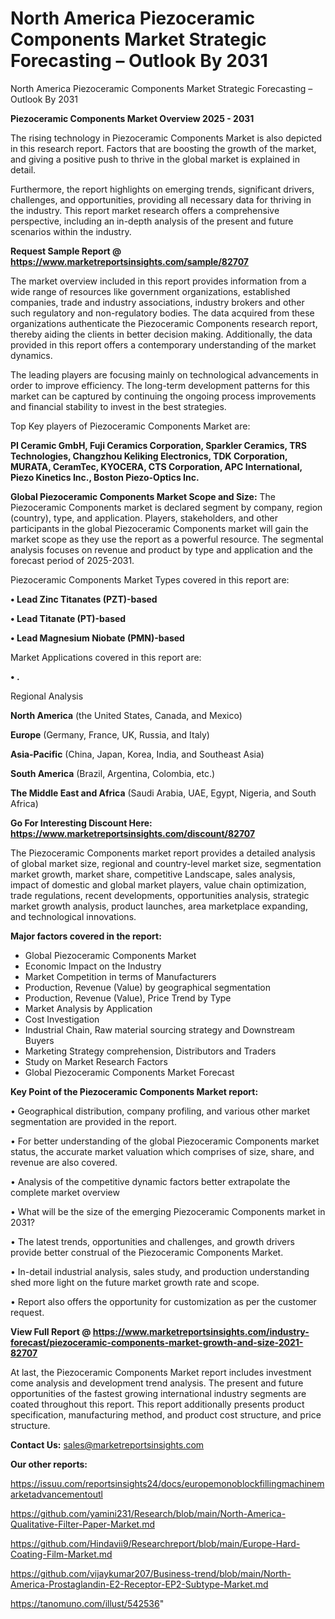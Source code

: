 # North America Piezoceramic Components Market Strategic Forecasting – Outlook By 2031
North America Piezoceramic Components Market Strategic Forecasting – Outlook By 2031

<Strong> Piezoceramic Components Market Overview 2025 - 2031</strong>

The rising technology in Piezoceramic Components Market is also depicted in this research report. Factors that are boosting the growth of the market, and giving a positive push to thrive in the global market is explained in detail.

Furthermore, the report highlights on emerging trends, significant drivers, challenges, and opportunities, providing all necessary data for thriving in the industry. This report market research offers a comprehensive perspective, including an in-depth analysis of the present and future scenarios within the industry.

<strong>Request Sample Report @ <a href=https://www.marketreportsinsights.com/sample/82707>https://www.marketreportsinsights.com/sample/82707</a></strong>

The market overview included in this report provides information from a wide range of resources like government organizations, established companies, trade and industry associations, industry brokers and other such regulatory and non-regulatory bodies. The data acquired from these organizations authenticate the Piezoceramic Components research report, thereby aiding the clients in better decision making. Additionally, the data provided in this report offers a contemporary understanding of the market dynamics.

The leading players are focusing mainly on technological advancements in order to improve efficiency. The long-term development patterns for this market can be captured by continuing the ongoing process improvements and financial stability to invest in the best strategies.

Top Key players of Piezoceramic Components Market are:

<strong>PI Ceramic GmbH, Fuji Ceramics Corporation, Sparkler Ceramics, TRS Technologies, Changzhou Keliking Electronics, TDK Corporation, MURATA, CeramTec, KYOCERA, CTS Corporation, APC International, Piezo Kinetics Inc., Boston Piezo-Optics Inc.</strong>

<strong><b>Global Piezoceramic Components Market Scope and Size:</b></strong>
The Piezoceramic Components market is declared segment by company, region (country), type, and application. Players, stakeholders, and other participants in the global Piezoceramic Components market will gain the market scope as they use the report as a powerful resource. The segmental analysis focuses on revenue and product by type and application and the forecast period of 2025-2031.

Piezoceramic Components Market Types covered in this report are:

<strong>• Lead Zinc Titanates (PZT)-based

• Lead Titanate (PT)-based

• Lead Magnesium Niobate (PMN)-based</strong>

Market Applications covered in this report are:

<strong>• .</strong> 

Regional Analysis

<strong>North America</strong> (the United States, Canada, and Mexico)

<strong>Europe</strong> (Germany, France, UK, Russia, and Italy)

<strong>Asia-Pacific</strong> (China, Japan, Korea, India, and Southeast Asia)

<strong>South America</strong> (Brazil, Argentina, Colombia, etc.)

<strong>The Middle East and Africa</strong> (Saudi Arabia, UAE, Egypt, Nigeria, and South Africa)

<strong>Go For Interesting Discount Here: <a href=https://www.marketreportsinsights.com/discount/82707>https://www.marketreportsinsights.com/discount/82707</a></strong>

The Piezoceramic Components market report provides a detailed analysis of global market size, regional and country-level market size, segmentation market growth, market share, competitive Landscape, sales analysis, impact of domestic and global market players, value chain optimization, trade regulations, recent developments, opportunities analysis, strategic market growth analysis, product launches, area marketplace expanding, and technological innovations.

<strong><b>Major factors covered in the report:</b></strong>
<ul>
  <li>Global Piezoceramic Components Market </li>
  <li>Economic Impact on the Industry</li>
  <li>Market Competition in terms of Manufacturers</li>
  <li>Production, Revenue (Value) by geographical segmentation</li>
  <li>Production, Revenue (Value), Price Trend by Type</li>
  <li>Market Analysis by Application</li>
  <li>Cost Investigation</li>
  <li>Industrial Chain, Raw material sourcing strategy and Downstream Buyers</li>
  <li>Marketing Strategy comprehension, Distributors and Traders</li>
  <li>Study on Market Research Factors</li>
  <li>Global Piezoceramic Components Market Forecast</li>
</ul>

<strong><b>Key Point of the Piezoceramic Components Market report:</b></strong>

• Geographical distribution, company profiling, and various other market segmentation are provided in the report.

• For better understanding of the global Piezoceramic Components market status, the accurate market valuation which comprises of size, share, and revenue are also covered.

• Analysis of the competitive dynamic factors better extrapolate the complete market overview

• What will be the size of the emerging Piezoceramic Components market in 2031?

• The latest trends, opportunities and challenges, and growth drivers provide better construal of the Piezoceramic Components Market.

• In-detail industrial analysis, sales study, and production understanding shed more light on the future market growth rate and scope.

• Report also offers the opportunity for customization as per the customer request.

<strong><b>View Full Report @ <a href=https://www.marketreportsinsights.com/industry-forecast/piezoceramic-components-market-growth-and-size-2021-82707>https://www.marketreportsinsights.com/industry-forecast/piezoceramic-components-market-growth-and-size-2021-82707</a></b></strong>


At last, the Piezoceramic Components Market report includes investment come analysis and development trend analysis. The present and future opportunities of the fastest growing international industry segments are coated throughout this report. This report additionally presents product specification, manufacturing method, and product cost structure, and price structure.

<strong>Contact Us:</strong>
sales@marketreportsinsights.com

<strong>Our other reports:</strong>

<a href=https://issuu.com/reportsinsights24/docs/europemonoblockfillingmachinemarketadvancementoutl>https://issuu.com/reportsinsights24/docs/europemonoblockfillingmachinemarketadvancementoutl</a>

<a href=https://github.com/yamini231/Research/blob/main/North-America-Qualitative-Filter-Paper-Market.md>https://github.com/yamini231/Research/blob/main/North-America-Qualitative-Filter-Paper-Market.md</a>

<a href=https://github.com/Hindavii9/Researchreport/blob/main/Europe-Hard-Coating-Film-Market.md>https://github.com/Hindavii9/Researchreport/blob/main/Europe-Hard-Coating-Film-Market.md</a>

<a href=https://github.com/vijaykumar207/Business-trend/blob/main/North-America-Prostaglandin-E2-Receptor-EP2-Subtype-Market.md>https://github.com/vijaykumar207/Business-trend/blob/main/North-America-Prostaglandin-E2-Receptor-EP2-Subtype-Market.md</a>

<a href=https://tanomuno.com/illust/542536>https://tanomuno.com/illust/542536</a>"
